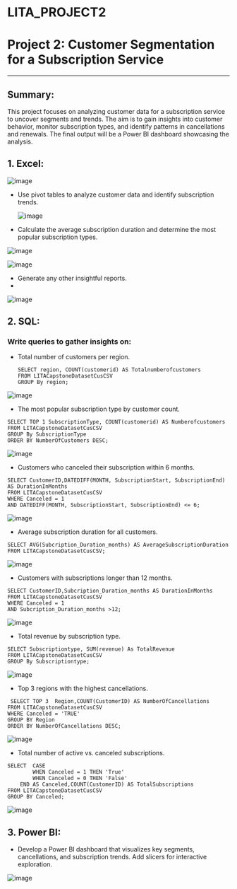 # LITA_PROJECT2

# Project 2: Customer Segmentation for a Subscription Service 
---

## **Summary**:
This project focuses on analyzing customer data for a subscription service to uncover segments and trends. The aim is to gain insights into customer behavior, monitor subscription types, and identify patterns in cancellations and renewals. The final output will be a Power BI dashboard showcasing the analysis.



## 1. **Excel**:  

![image](https://github.com/user-attachments/assets/6829f2cc-87d4-4a66-bd2e-1c603deb8109)

   - Use pivot tables to analyze customer data and identify subscription trends.
   
     ![image](https://github.com/user-attachments/assets/1dce94d9-a1d3-4e65-b10d-ca642e2cdeef)

   - Calculate the average subscription duration and determine the most popular subscription types.
  
  ![image](https://github.com/user-attachments/assets/30a9fbaf-e744-49c3-877b-9b80fb9572de)
  
  ![image](https://github.com/user-attachments/assets/1dce94d9-a1d3-4e65-b10d-ca642e2cdeef)

   - Generate any other insightful reports.
   - 
![image](https://github.com/user-attachments/assets/1a5d8fd3-619c-4db3-b72c-81709f81fb32)



## 2. **SQL**:  
   
   ### Write queries to gather insights on:
   
   - Total number of customers per region.
     ```
     SELECT region, COUNT(customerid) AS Totalnumberofcustomers
     FROM LITACapstoneDatasetCusCSV
     GROUP By region;
      ```

![image](https://github.com/user-attachments/assets/f3d80b15-0ab8-4055-82d1-6ff3d9cfc5b0)

   - The most popular subscription type by customer count.

```
SELECT TOP 1 SubscriptionType, COUNT(customerid) AS Numberofcustomers
FROM LITACapstoneDatasetCusCSV
GROUP By SubscriptionType
ORDER BY NumberOfCustomers DESC;
```

![image](https://github.com/user-attachments/assets/1fcaeb56-ab45-4c72-be70-013d898d9359)

   - Customers who canceled their subscription within 6 months.

```
SELECT CustomerID,DATEDIFF(MONTH, SubscriptionStart, SubscriptionEnd) AS DurationInMonths
FROM LITACapstoneDatasetCusCSV
WHERE Canceled = 1 
AND DATEDIFF(MONTH, SubscriptionStart, SubscriptionEnd) <= 6;
```

![image](https://github.com/user-attachments/assets/3b25f933-a3b3-4b63-80c8-389dab082360)

   - Average subscription duration for all customers.

```
SELECT AVG(Subcription_Duration_months) AS AverageSubscriptionDuration
FROM LITACapstoneDatasetCusCSV;
```

![image](https://github.com/user-attachments/assets/4d981c86-4ae9-460f-bc65-61c86591d5b4)

   - Customers with subscriptions longer than 12 months.

```
SELECT CustomerID,Subcription_Duration_months AS DurationInMonths
FROM LITACapstoneDatasetCusCSV
WHERE Canceled = 1 
AND Subcription_Duration_months >12;
```

![image](https://github.com/user-attachments/assets/a0540719-e6b6-4c33-85dd-e8b00af2a4c6)

   - Total revenue by subscription type.
```
SELECT Subscriptiontype, SUM(revenue) As TotalRevenue
FROM LITACapstoneDatasetCusCSV
GROUP By Subscriptiontype;
```

![image](https://github.com/user-attachments/assets/2dbbac4e-158e-4526-a43e-c568da135e76)


   - Top 3 regions with the highest cancellations.
```
 SELECT TOP 3  Region,COUNT(CustomerID) AS NumberOfCancellations
FROM LITACapstoneDatasetCusCSV
WHERE Canceled = 'TRUE'
GROUP BY Region
ORDER BY NumberOfCancellations DESC;
```

![image](https://github.com/user-attachments/assets/788c7f81-df95-4ff1-866f-9ff177d16ae2)

   - Total number of active vs. canceled subscriptions.

```
SELECT  CASE 
        WHEN Canceled = 1 THEN 'True'
        WHEN Canceled = 0 THEN 'False'
    END AS Canceled,COUNT(CustomerID) AS TotalSubscriptions
FROM LITACapstoneDatasetCusCSV
GROUP BY Canceled;
```
![image](https://github.com/user-attachments/assets/8a3dc1c6-bc35-492b-9a5f-4cb7e1dc97ec)


## 3. **Power BI**:  
   - Develop a Power BI dashboard that visualizes key segments, cancellations, and subscription trends. Add slicers for interactive exploration.

   ![image](https://github.com/user-attachments/assets/08797a2a-9980-48af-a935-3c3950780481)
